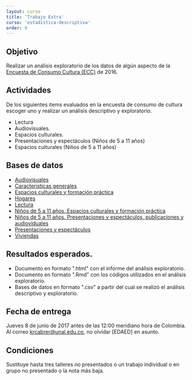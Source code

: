 ```yaml
---
layout: curso
title: 'Trabajo Extra'
curso: 'estadistica-descriptiva'
order: 9
---
```



## Objetivo

Realizar un análisis exploratorio de los datos de
algún aspecto de la [Encuesta de Consumo Cultura (ECC)](https://formularios.dane.gov.co/Anda_4_1/index.php/catalog/447)
de 2016.

## Actividades

De los siguientes items evaluados en la encuesta de
consumo de cultura escoger uno y realizar un
análisis descriptivo y exploratorio.

 - Lectura
 - Audiovisuales.
 - Espacios culturales.
 - Presentaciones y espectáculos (Niños de 5 a 11 años)
 - Espacios culturales (Niños de 5 a 11 años)

## Bases de datos

 - [Audiovisuales](./basesdedatos/Audivisuales.zip)
 - [Caracteristicas generales](./basesdedatos/Caracteristicas_generales.zip)
 - [Espacios culturales y formación práctica](./basesdedatos/Espacios_culturales_y_formacion_practica.zip)
 - [Hogares](./basesdedatos/Hogares.zip)
 - [Lectura](./basesdedatos/Lectura.zip)
 - [Niños de 5 a 11 años. Espacios culturales y formación práctica](./basesdedatos/Ninos_de_5_a_11_espacios_culturales_y_formacion_practica.zip)
 - [Niños de 5 a 11 años. Presentaciones y espectáculos, publicaciones y audioviduales](./basesdedatos/Ninos_de_5_a_11_presentaciones_y_espectaculos_publicaciones_y_audivisuales.zip)
 - [Presentaciones y espectáculos](./basesdedatos/Presentaciones_y_espectaculos.zip)
 - [Viviendas](./basesdedatos/Viviendas.zip)

## Resultados esperados.

 - Documento en formato ".html" con el informe del análisis exploratorio.
 - Documento en formato ".Rmd" con los códigos utilizados en el análisis exploratorio.
 - Bases de datos en formato ".csv" a partir del cual se realizó el
   análisis descriptivo y exploratorio.

## Fecha de entrega

  Jueves 8 de junio de 2017 antes de las 12:00 meridiano hora de Colombia.
  Al correo krcabrer@unal.edu.co, no olvidar [EDAED] en asunto.

## Condiciones

  Sustituye hasta tres talleres no presentados o un trabajo individual o en grupo
  no presentado o la nota más baja.

